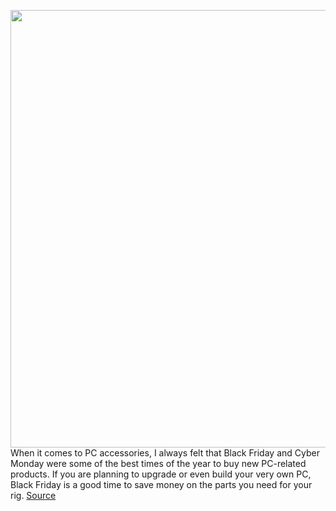 <img src='https://cdn.vox-cdn.com/thumbor/E5l60NVaDrvgRlgrzIuE_nj8Dok=/0x0:2040x1360/1200x800/filters:focal(857x517:1183x843)/cdn.vox-cdn.com/uploads/chorus_image/image/67984543/shollister_201030_42850002.0.0.jpg' width='700px' /><br/>
When it comes to PC accessories, I always felt that Black Friday and Cyber Monday were some of the best times of the year to buy new PC-related products. If you are planning to upgrade or even build your very own PC, Black Friday is a good time to save money on the parts you need for your rig.
<a href='https://www.theverge.com/21585507/black-friday-pc-accessories-headset-monitor-deals-cyber-monday'> Source <a/>